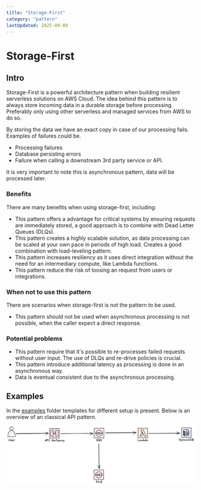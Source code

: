 ```yaml
---
title: "Storage-First"
category: "pattern"
lastUpdated: 2025-09-09
---
```


# Storage-First

## Intro

Storage-First is a powerful architecture pattern when building resilient serverless solutions on AWS Cloud. The idea behind this pattern is to always store incoming data in a durable storage before processing. Preferably only using other serverless and managed services from AWS to do so.

By storing the data we have an exact copy in case of our processing fails. Examples of failures could be.

* Processing failures
* Database persisting errors
* Failure when calling a downstream 3rd party service or API.

It is very important to note this is asynchronous pattern, data will be processed later.

### Benefits

There are many benefits when using storage-first, including:

* This pattern offers a advantage for critical systems by ensuring requests are immediately stored, a good approach is to combine with Dead Letter Queues (DLQs).
* This pattern creates a highly scalable solution, as data processing can be scaled at your own pace in periods of high load. Creates a good combination with load-leveling pattern.
* This pattern increases resiliency as it uses direct integration without the need for an intermediary compute, like Lambda functions.
* This pattern reduce the risk of loosing an request from users or integrations.

### When not to use this pattern

There are scenarios when storage-first is not the pattern to be used.

* This pattern should not be used when asynchronous processing is not possible, when the caller expect a direct response.

### Potential problems

* This pattern require that it's possible to re-processes failed requests without user input. The use of DLQs and re-drive policies is crucial.
* This pattern introduce additional latency as processing is done in an asynchronous way.
* Data is eventual consistent due to the asynchronous processing.

## Examples

In the [examples](examples/) folder templates for different setup is present. Below is an overview of an classical API pattern.

![classic pattern overview](./images/classic-api-pattern.png)
